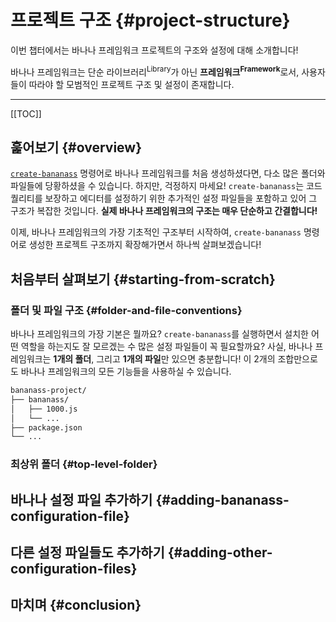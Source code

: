 # 프로젝트 구조 {#project-structure}

이번 챕터에서는 바나나 프레임워크 프로젝트의 구조와 설정에 대해 소개합니다!

바나나 프레임워크는 단순 라이브러리<sup>Library</sup>가 아닌 <strong>프레임워크<sup>Framework</sup></strong>로서, 사용자들이 따라야 할 모범적인 프로젝트 구조 및 설정이 존재합니다.

---

[[TOC]]

## 훑어보기 {#overview}

[`create-bananass`](../get-started/installation#getting-started-with-create-bananass) 명령어로 바나나 프레임워크를 처음 생성하셨다면, 다소 많은 폴더와 파일들에 당황하셨을 수 있습니다. 하지만, 걱정하지 마세요! `create-bananass`는 코드 퀄리티를 보장하고 에디터를 설정하기 위한 추가적인 설정 파일들을 포함하고 있어 그 구조가 복잡한 것입니다. **실제 바나나 프레임워크의 구조는 매우 단순하고 간결합니다!**

이제, 바나나 프레임워크의 가장 기초적인 구조부터 시작하여, `create-bananass` 명령어로 생성한 프로젝트 구조까지 확장해가면서 하나씩 살펴보겠습니다!

## 처음부터 살펴보기 {#starting-from-scratch}

### 폴더 및 파일 구조 {#folder-and-file-conventions}

바나나 프레임워크의 가장 기본은 뭘까요? `create-bananass`를 실행하면서 설치한 어떤 역할을 하는지도 잘 모르겠는 수 많은 설정 파일들이 꼭 필요할까요? 사실, 바나나 프레임워크는 **1개의 폴더**, 그리고 **1개의 파일**만 있으면 충분합니다! 이 2개의 조합만으로도 바나나 프레임워크의 모든 기능들을 사용하실 수 있습니다.

```sh
bananass-project/
├── bananass/
│   ├── 1000.js
│   └── ...
├── package.json
└── ...
```

### 최상위 폴더 {#top-level-folder}

## 바나나 설정 파일 추가하기 {#adding-bananass-configuration-file}

## 다른 설정 파일들도 추가하기 {#adding-other-configuration-files}

## 마치며 {#conclusion}
